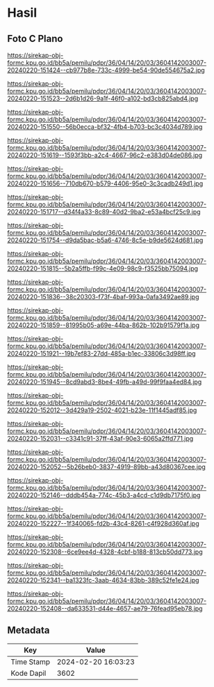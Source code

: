 # Hasil

## Foto C Plano

https://sirekap-obj-formc.kpu.go.id/bb5a/pemilu/pdpr/36/04/14/20/03/3604142003007-20240220-151424--cb977b8e-733c-4999-be54-90de554675a2.jpg

https://sirekap-obj-formc.kpu.go.id/bb5a/pemilu/pdpr/36/04/14/20/03/3604142003007-20240220-151523--2d6b1d26-9a1f-46f0-a102-bd3cb825abd4.jpg

https://sirekap-obj-formc.kpu.go.id/bb5a/pemilu/pdpr/36/04/14/20/03/3604142003007-20240220-151550--56b0ecca-bf32-4fb4-b703-bc3c4034d789.jpg

https://sirekap-obj-formc.kpu.go.id/bb5a/pemilu/pdpr/36/04/14/20/03/3604142003007-20240220-151619--1593f3bb-a2c4-4667-96c2-e383d04de086.jpg

https://sirekap-obj-formc.kpu.go.id/bb5a/pemilu/pdpr/36/04/14/20/03/3604142003007-20240220-151656--710db670-b579-4406-95e0-3c3cadb249d1.jpg

https://sirekap-obj-formc.kpu.go.id/bb5a/pemilu/pdpr/36/04/14/20/03/3604142003007-20240220-151717--d34f4a33-8c89-40d2-9ba2-e53a4bcf25c9.jpg

https://sirekap-obj-formc.kpu.go.id/bb5a/pemilu/pdpr/36/04/14/20/03/3604142003007-20240220-151754--d9da5bac-b5a6-4746-8c5e-b9de5624d681.jpg

https://sirekap-obj-formc.kpu.go.id/bb5a/pemilu/pdpr/36/04/14/20/03/3604142003007-20240220-151815--5b2a5ffb-f99c-4e09-98c9-f3525bb75094.jpg

https://sirekap-obj-formc.kpu.go.id/bb5a/pemilu/pdpr/36/04/14/20/03/3604142003007-20240220-151836--38c20303-f73f-4baf-993a-0afa3492ae89.jpg

https://sirekap-obj-formc.kpu.go.id/bb5a/pemilu/pdpr/36/04/14/20/03/3604142003007-20240220-151859--81995b05-a69e-44ba-862b-102b91579f1a.jpg

https://sirekap-obj-formc.kpu.go.id/bb5a/pemilu/pdpr/36/04/14/20/03/3604142003007-20240220-151921--19b7ef83-27dd-485a-b1ec-33806c3d98ff.jpg

https://sirekap-obj-formc.kpu.go.id/bb5a/pemilu/pdpr/36/04/14/20/03/3604142003007-20240220-151945--8cd9abd3-8be4-49fb-a49d-99f9faa4ed84.jpg

https://sirekap-obj-formc.kpu.go.id/bb5a/pemilu/pdpr/36/04/14/20/03/3604142003007-20240220-152012--3d429a19-2502-4021-b23e-11f1445adf85.jpg

https://sirekap-obj-formc.kpu.go.id/bb5a/pemilu/pdpr/36/04/14/20/03/3604142003007-20240220-152031--c3341c91-37ff-43af-90e3-6065a2ffd771.jpg

https://sirekap-obj-formc.kpu.go.id/bb5a/pemilu/pdpr/36/04/14/20/03/3604142003007-20240220-152052--5b26beb0-3837-4919-89bb-a43d80367cee.jpg

https://sirekap-obj-formc.kpu.go.id/bb5a/pemilu/pdpr/36/04/14/20/03/3604142003007-20240220-152146--dddb454a-774c-45b3-a4cd-c1d9db7175f0.jpg

https://sirekap-obj-formc.kpu.go.id/bb5a/pemilu/pdpr/36/04/14/20/03/3604142003007-20240220-152227--1f340065-fd2b-43c4-8261-c4f928d360af.jpg

https://sirekap-obj-formc.kpu.go.id/bb5a/pemilu/pdpr/36/04/14/20/03/3604142003007-20240220-152308--6ce9ee4d-4328-4cbf-b188-813cb50dd773.jpg

https://sirekap-obj-formc.kpu.go.id/bb5a/pemilu/pdpr/36/04/14/20/03/3604142003007-20240220-152341--ba1323fc-3aab-4634-83bb-389c52fe1e24.jpg

https://sirekap-obj-formc.kpu.go.id/bb5a/pemilu/pdpr/36/04/14/20/03/3604142003007-20240220-152408--da633531-d44e-4657-ae79-76fead95eb78.jpg


## Metadata

| Key        | Value               |
| ---------- | ------------------- |
| Time Stamp | 2024-02-20 16:03:23 |
| Kode Dapil | 3602                |



